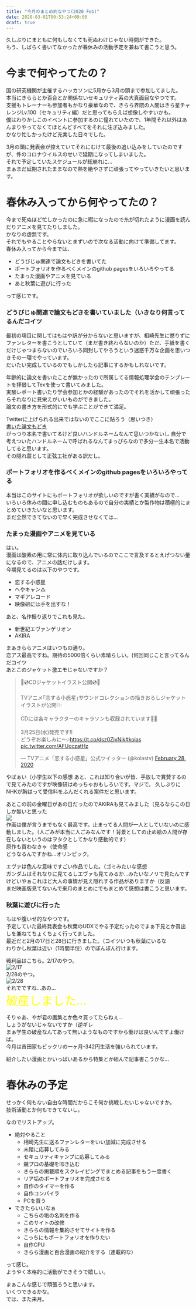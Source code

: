 ```yaml
---
title: "今月のまとめ的なやつ(2020 Feb)"
date: 2020-03-01T00:53:24+09:00
draft: true
---
```

  
久しぶりにまともに何もしなくても死ぬわけじゃない時間ができた。  
もう、しばらく書いてなかったが春休みの活動予定を兼ねて書こうと思う。  
  
# 今まで何やってたの？  
国の研究機関が主催するハッカソンに5月から3月の頭まで参加してました。  
本当にきららとか百合とか関係ないセキュリティ系の大真面目なやつです。  
支援もトレーナーも参加者もかなり豪華なので、きらら界隈の人間はきら星チャレンジLv.100（セキュリティ編）だと思ってもらえば想像しやすいかも。  
僕はわりかしこのイベントに参加するのに憧れていたので、1年間それ以外はあんまりやってなくてほとんどすべてをそれに注ぎ込みました。  
かなり忙しかったけど充実した日々でした。  
  
3月の頭に発表会が控えていてそれにむけて最後の追い込みをしていたのですが、件のコロナウイルスのせいで延期になってしまいました。  
それで予定していたスケジュールが総崩れに...  
まぁまだ延期されたままなので熱を絶やさずに頑張ってやっていきたいと思います。  
  
  
# 春休み入ってから何やってたの？  
今まで死ぬほど忙しかったのに急に暇になったので糸が切れたように漫画を読んだりアニメを見てたりしました。  
かなりの虚無です。  
それでもやることやらないとまずいので次なる活動に向けて準備してます。  
春休み入ってから今までは、  
  
- どうびじゅ関連で論文もどきを書いてた  
- ポートフォリオを作るべくメインのgithub pagesをいろいろやってる  
- たまった漫画やアニメを見ている    
- あと秋葉に遊びに行った  
  
って感じです。  
  
### どうびじゅ関連で論文もどきを書いていました（いきなり何言ってるんだコイツ  
最初の項目に関してはもはや訳が分からないと思いますが、相崎先生に懲りずにファンレターを書こうとしていて（まだ書き終わらないのか）ただ、手紙を書くだけじゃつまらないのでいろいろ同封してやろうという迷惑千万な企画を思いつきその一環でやっています。  
だいたい完成しているのでもしかしたら記事にするかもしれないです。  
  
年齢的に論文を書いたことが無かったので所属してる情報処理学会のテンプレートを拝借してTexを使って書いてみました。  
実験レポート書いたり学会参加とかの経験があったのでそれを活かして頑張ったらそれなりに見栄えがいいものができました。  
論文の書き方を形式的にでも学ぶことができて満足。  
  
Twitterに上げられる出来ではないのでここに貼ろう（思いつき）  
[書いた論文もどき](https://github.com/Seigenkousya/doubiju_thesis/blob/master/doubiju_thesis.pdf)  
がっつり本名で書いてるけど良いハンドルネームなんて思いつかないし
自分で考えついたハンドルネームで呼ばれるなんてまっぴらなので多分一生本名で活動してると思います。  
その隠れ蓑として正弦工社がある訳だし。  
  
### ポートフォリオを作るべくメインのgithub pagesをいろいろやってる  
本当はこのサイトにもポートフォリオが欲しいのですが書く実績がなので...  
いろいろ休みの間に申し込むものもあるので自分の実績とか製作物は積極的にまとめていきたいなと思います。  
まだ全然できてないので早く完成させなくては...  
  
### たまった漫画やアニメを見ている  
はい。  
漫画は酸素の用に常に体内に取り込んでいるのでここで言及するとえげつない量になるので、アニメの話だけします。  
今期見てるのは以下のやつです。  
  
- 恋する小惑星  
- へやキャン△  
- マギアレコード  
- 映像研には手を出すな！  

あと、名作振り返りでこれも見た。  

- 新世紀エヴァンゲリオン  
- AKIRA  

まぁきららアニメはいつもの通り。  
恋アス最高ですね。期待の5000倍くらい素晴らしい。(何回同じこと言ってるんだコイツ  
あとこのジャケット激エモじゃないですか？  
<blockquote class="twitter-tweet"><p lang="ja" dir="ltr">🌠💿CDジャケットイラスト公開💿🌠<br><br>TVアニメ｢恋する小惑星｣サウンドコレクションの描きおろしジャケットイラストが公開❕✨<br><br>CDには各キャラクターのキャラソンも収録されています🌟💎<br><br>3月25日(水)発売です‼<br>どうぞお楽しみに～🎶<a href="https://t.co/dsz0ZivNik">https://t.co/dsz0ZivNik</a><a href="https://twitter.com/hashtag/koias?src=hash&amp;ref_src=twsrc%5Etfw">#koias</a> <a href="https://t.co/AFUcczatHz">pic.twitter.com/AFUcczatHz</a></p>&mdash; TVアニメ「恋する小惑星」公式ツイッター (@koiastv) <a href="https://twitter.com/koiastv/status/1233363719838748679?ref_src=twsrc%5Etfw">February 28, 2020</a></blockquote> <script async src="https://platform.twitter.com/widgets.js" charset="utf-8"></script>   
やばぁい（小学生以下の感想  
あと、これは知り合いが皆、手放しで賞賛するので見てみたのですが映像研はめっちゃおもしろいです。マジで。  
久しぶりにNHKが胸はって受信料をふんだくれる案件だと思います。  

あとこの前の金曜日があの日だったのでAKIRAも見てみました（見るならこの日しか無いと思った  
![](/images/akira.jpg)    
作画は僕が言うまでもなく最高です。止まってる人間が一人としていないのに感動しました。（人ごみが本当に人ごみなんです！背景としての止め絵の人間が存在しないというのはヲタクとしてかなり感動的です）  
原作も買わなきゃ（使命感  
どうなるんですかね...オリンピック。  
  
エヴァは色んな意味ですごい作品でした。（ゴミみたいな感想  
ガンダムはそれなりに見てるしエヴァも見てみるか...みたいなノリで見たんですけどいやぁこれほど大人の事情が見え隠れする作品がありますか（反語  
まだ映画版見てないんで来月のまとめにでもまとめて感想は書こうと思います。  
  
### 秋葉に遊びに行った  
もはや腹いせ的なやつです。  
予定していた最終発表会も秋葉のUDXでやる予定だったのでまぁ下見とか買出しを兼ねてちょくちょく行ってました。  
最近だと2月の17日と28日に行きました。（コイツいつも秋葉にいるな  
わりかし秋葉は近い（1時間半位）のでぽんぽん行けます。  
  
戦利品はこちら。2/17のやつ。  
![2/17](/images/akiba_2_17.JPG)    
2/28のやつ。  
![2/28](/images/akiba_2_28.jpg)    
それでですね...あの...  
<font size="6" color="yellow">破産しました...</font> 
  
そりゃあ、やが君の画集とか色々買ってたらねぇ...    
しょうがないじゃないですか（逆ギレ  
まぁ学生の破産なんてあって無いようなものですから働けば良いんですよ働けば。  
今月は吉田家もビックリの一ヶ月-342円生活を強いられています。  
  
紹介したい漫画とかいっぱいあるから特集とか組んで記事書こうかな...  
  
# 春休みの予定  
せっかく何もない自由な時間だからこそ何か挑戦したいじゃないですか。  
技術活動とか何もできてないし。  
  
なのでリストアップ。  

- 絶対やること
	- 相崎先生に送るファンレターをいい加減に完成させる
	- 未踏に応募してみる
	- セキュリティキャンプに応募してみる
	- 競プロの基礎を叩き込む
	- きららの掲載順をスクレイピングでまとめる記事をもう一度書く
	- リア垢のポートフォリオを完成させる
	- 自作のタイマーを作る
	- 自作コンパイラ
	- PCを買う
- できたらいいなぁ
	- こちらの垢の名刺を作る
	- このサイトの改修
	- きららの情報を集約させてサイトを作る
	- こっちにもポートフォリオを作りたい
	- 自作CPU
	- きらら漫画と百合漫画の紹介をする（連載的な）

って感じ。  
ようやく本格的に活動ができそうで嬉しい。  

まぁこんな感じで頑張ろうと思います。  
いくつできるかな。  
では、また来月。

